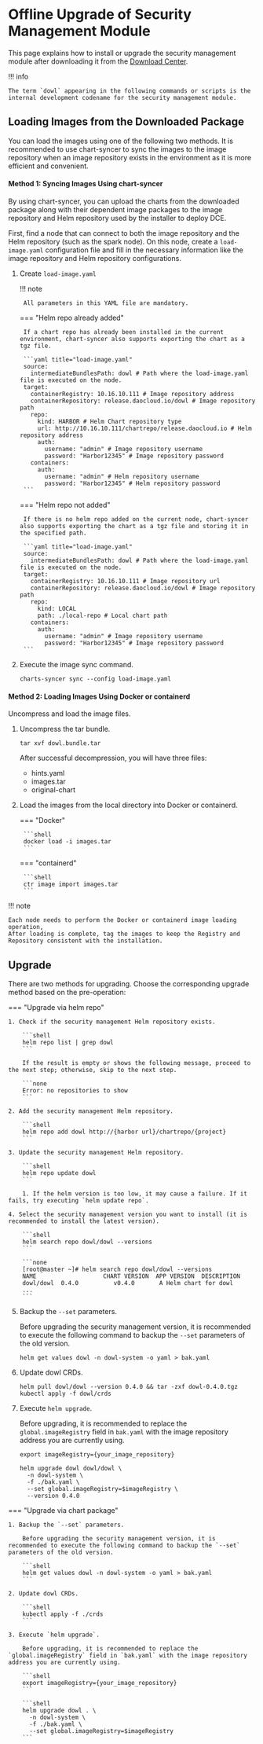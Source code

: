 # Offline Upgrade of Security Management Module

This page explains how to install or upgrade the security management module after downloading it from the [Download Center](../../../download/index.md).

!!! info

    The term `dowl` appearing in the following commands or scripts is the internal development codename for the security management module.

## Loading Images from the Downloaded Package

You can load the images using one of the following two methods. It is recommended to use chart-syncer to sync the images to the image repository when an image repository exists in the environment as it is more efficient and convenient.

#### Method 1: Syncing Images Using chart-syncer

By using chart-syncer, you can upload the charts from the downloaded package along with their dependent image packages to the image repository and Helm repository used by the installer to deploy DCE.

First, find a node that can connect to both the image repository and the Helm repository (such as the spark node). On this node, create a `load-image.yaml` configuration file and fill in the necessary information like the image repository and Helm repository configurations.

1. Create `load-image.yaml`

    !!! note  

        All parameters in this YAML file are mandatory.

    === "Helm repo already added"

        If a chart repo has already been installed in the current environment, chart-syncer also supports exporting the chart as a tgz file.

        ```yaml title="load-image.yaml"
        source:
          intermediateBundlesPath: dowl # Path where the load-image.yaml file is executed on the node.
        target:
          containerRegistry: 10.16.10.111 # Image repository address
          containerRepository: release.daocloud.io/dowl # Image repository path
          repo:
            kind: HARBOR # Helm Chart repository type
            url: http://10.16.10.111/chartrepo/release.daocloud.io # Helm repository address
            auth:
              username: "admin" # Image repository username
              password: "Harbor12345" # Image repository password
          containers:
            auth:
              username: "admin" # Helm repository username
              password: "Harbor12345" # Helm repository password
        ```

    === "Helm repo not added"

        If there is no helm repo added on the current node, chart-syncer also supports exporting the chart as a tgz file and storing it in the specified path.

        ```yaml title="load-image.yaml"
        source:
          intermediateBundlesPath: dowl # Path where the load-image.yaml file is executed on the node.
        target:
          containerRegistry: 10.16.10.111 # Image repository url
          containerRepository: release.daocloud.io/dowl # Image repository path
          repo:
            kind: LOCAL
            path: ./local-repo # Local chart path
          containers:
            auth:
              username: "admin" # Image repository username
              password: "Harbor12345" # Image repository password
        ```

2. Execute the image sync command.

    ```shell
    charts-syncer sync --config load-image.yaml
    ```

#### Method 2: Loading Images Using Docker or containerd

Uncompress and load the image files.

1. Uncompress the tar bundle.

    ```shell
    tar xvf dowl.bundle.tar
    ```

    After successful decompression, you will have three files:

    - hints.yaml
    - images.tar
    - original-chart

2. Load the images from the local directory into Docker or containerd.

    === "Docker"

        ```shell
        docker load -i images.tar
        ```

    === "containerd"

        ```shell
        ctr image import images.tar
        ```

!!! note

    Each node needs to perform the Docker or containerd image loading operation,
    After loading is complete, tag the images to keep the Registry and Repository consistent with the installation.

## Upgrade

There are two methods for upgrading. Choose the corresponding upgrade method based on the pre-operation:

=== "Upgrade via helm repo"

    1. Check if the security management Helm repository exists.

        ```shell
        helm repo list | grep dowl
        ```

        If the result is empty or shows the following message, proceed to the next step; otherwise, skip to the next step.

        ```none
        Error: no repositories to show
        ```

    2. Add the security management Helm repository.

        ```shell
        helm repo add dowl http://{harbor url}/chartrepo/{project}
        ```

    3. Update the security management Helm repository.

        ```shell
        helm repo update dowl
        ```

        1. If the helm version is too low, it may cause a failure. If it fails, try executing `helm update repo`.

    4. Select the security management version you want to install (it is recommended to install the latest version).

        ```shell
        helm search repo dowl/dowl --versions
        ```

        ```none
        [root@master ~]# helm search repo dowl/dowl --versions
        NAME                   CHART VERSION  APP VERSION  DESCRIPTION
        dowl/dowl  0.4.0          v0.4.0       A Helm chart for dowl
        ...
        ```

5. Backup the `--set` parameters.

    Before upgrading the security management version, it is recommended to execute the following command to backup the `--set` parameters of the old version.

    ```shell
    helm get values dowl -n dowl-system -o yaml > bak.yaml
    ```

6. Update dowl CRDs.

    ```shell
    helm pull dowl/dowl --version 0.4.0 && tar -zxf dowl-0.4.0.tgz
    kubectl apply -f dowl/crds
    ```

7. Execute `helm upgrade`.

    Before upgrading, it is recommended to replace the `global.imageRegistry` field in `bak.yaml` with the image repository address you are currently using.

    ```shell
    export imageRegistry={your_image_repository}
    ```

    ```shell
    helm upgrade dowl dowl/dowl \
      -n dowl-system \
      -f ./bak.yaml \
      --set global.imageRegistry=$imageRegistry \
      --version 0.4.0
    ```

=== "Upgrade via chart package"

    1. Backup the `--set` parameters.

        Before upgrading the security management version, it is recommended to execute the following command to backup the `--set` parameters of the old version.

        ```shell
        helm get values dowl -n dowl-system -o yaml > bak.yaml
        ```

    2. Update dowl CRDs.

        ```shell
        kubectl apply -f ./crds
        ```

    3. Execute `helm upgrade`.

        Before upgrading, it is recommended to replace the `global.imageRegistry` field in `bak.yaml` with the image repository address you are currently using.

        ```shell
        export imageRegistry={your_image_repository}
        ```

        ```shell
        helm upgrade dowl . \
          -n dowl-system \
          -f ./bak.yaml \
          --set global.imageRegistry=$imageRegistry
        ```
